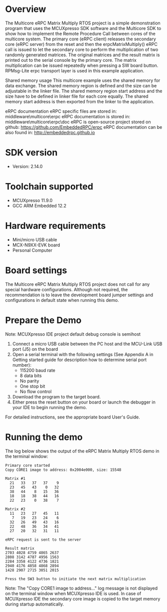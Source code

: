 Overview
========
The Multicore eRPC Matrix Multiply RTOS project is a simple demonstration program that uses the
MCUXpresso SDK software and the Multicore SDK to show how to implement the Remote Procedure Call
between cores of the multicore system. The primary core (eRPC client) releases the secondary core
(eRPC server) from the reset and then the erpcMatrixMultiply() eRPC call is issued to let the
secondary core to perform the multiplication of two randomly generated matrices. The original
matrices and the result matrix is printed out to the serial console by the primary core. The
matrix multiplication can be issued repeatedly when pressing a SW board button. RPMsg-Lite erpc
transport layer is used in this example application.

Shared memory usage
This multicore example uses the shared memory for data exchange. The shared memory region is
defined and the size can be adjustable in the linker file. The shared memory region start address
and the size have to be defined in linker file for each core equally. The shared memory start
address is then exported from the linker to the application.

eRPC documentation
eRPC specific files are stored in: middleware\multicore\erpc
eRPC documentation is stored in: middleware\multicore\erpc\doc
eRPC is open-source project stored on github: https://github.com/EmbeddedRPC/erpc
eRPC documentation can be also found in: http://embeddedrpc.github.io

SDK version
===========
- Version: 2.14.0

Toolchain supported
===================
- MCUXpresso  11.9.0
- GCC ARM Embedded  12.2

Hardware requirements
=====================
- Mini/micro USB cable
- MCX-N9XX-EVK board
- Personal Computer

Board settings
==============
The Multicore eRPC Matrix Multiply RTOS project does not call for any special hardware configurations.
Although not required, the recommendation is to leave the development board jumper settings and 
configurations in default state when running this demo.

Prepare the Demo
================
Note: MCUXpresso IDE project default debug console is semihost
1.  Connect a micro USB cable between the PC host and the MCU-Link USB port (J5) on the board
2.  Open a serial terminal with the following settings (See Appendix A in Getting started guide for description how to determine serial port number):
    - 115200 baud rate
    - 8 data bits
    - No parity
    - One stop bit
    - No flow control
3.  Download the program to the target board.
4.  Either press the reset button on your board or launch the debugger in your IDE to begin running the demo.

For detailed instructions, see the appropriate board User's Guide.

Running the demo
================
The log below shows the output of the eRPC Matrix Multiply RTOS demo in the terminal window:
~~~~~~~~~~~~~~~~~~~~~~~~~~~~~~~~~~~
Primary core started
Copy CORE1 image to address: 0x2004e000, size: 15548

Matrix #1
  21   33   37   37    9
  23   45   43    0   32
  38   44    8   15   36
  18   18   38   44   16
  22   23    0   38    7

Matrix #2
  11   23   27   45   11
   7   19   23   24    6
  32   26   49   43   16
  22   48   36   34   41
  27   20   32   31   11

eRPC request is sent to the server

Result matrix
2703 4028 4759 4865 2637
2808 3142 4787 4956 1563
2284 3358 4122 4736 1821
2940 4176 4858 4868 2894
1428 2907 2715 3051 2015

Press the SW3 button to initiate the next matrix multiplication
~~~~~~~~~~~~~~~~~~~~~~~~~~~~~~~~~~~
Note:
The "Copy CORE1 image to address..." log message is not displayed on the terminal window when MCUXpresso IDE is used.
In case of MCUXpresso IDE the secondary core image is copied to the target memory during startup automatically.
